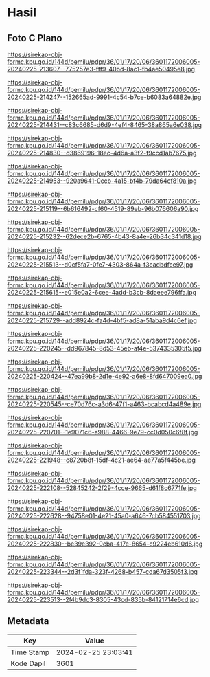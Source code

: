 # Hasil

## Foto C Plano

https://sirekap-obj-formc.kpu.go.id/144d/pemilu/pdpr/36/01/17/20/06/3601172006005-20240225-213607--775257e3-fff9-40bd-8ac1-fb4ae50495e8.jpg

https://sirekap-obj-formc.kpu.go.id/144d/pemilu/pdpr/36/01/17/20/06/3601172006005-20240225-214247--152665ad-9991-4c54-b7ce-b6083a64882e.jpg

https://sirekap-obj-formc.kpu.go.id/144d/pemilu/pdpr/36/01/17/20/06/3601172006005-20240225-214431--c83c6685-d6d9-4ef4-8465-38a865a6e038.jpg

https://sirekap-obj-formc.kpu.go.id/144d/pemilu/pdpr/36/01/17/20/06/3601172006005-20240225-214830--d3869196-18ec-4d6a-a3f2-f9ccd1ab7675.jpg

https://sirekap-obj-formc.kpu.go.id/144d/pemilu/pdpr/36/01/17/20/06/3601172006005-20240225-214953--920a9641-0ccb-4a15-bf4b-79da64cf810a.jpg

https://sirekap-obj-formc.kpu.go.id/144d/pemilu/pdpr/36/01/17/20/06/3601172006005-20240225-215119--6b616492-cf60-4519-89eb-96b076606a90.jpg

https://sirekap-obj-formc.kpu.go.id/144d/pemilu/pdpr/36/01/17/20/06/3601172006005-20240225-215232--62dece2b-6765-4b43-8a4e-26b34c341d18.jpg

https://sirekap-obj-formc.kpu.go.id/144d/pemilu/pdpr/36/01/17/20/06/3601172006005-20240225-215513--d0cf5fa7-0fe7-4303-864a-f3cadbdfce97.jpg

https://sirekap-obj-formc.kpu.go.id/144d/pemilu/pdpr/36/01/17/20/06/3601172006005-20240225-215615--e015e0a2-6cee-4add-b3cb-8daeee796ffa.jpg

https://sirekap-obj-formc.kpu.go.id/144d/pemilu/pdpr/36/01/17/20/06/3601172006005-20240225-215729--add8924c-fa4d-4bf5-ad8a-51aba9d4c6ef.jpg

https://sirekap-obj-formc.kpu.go.id/144d/pemilu/pdpr/36/01/17/20/06/3601172006005-20240225-220245--dd967845-8d53-45eb-af4e-5374335305f5.jpg

https://sirekap-obj-formc.kpu.go.id/144d/pemilu/pdpr/36/01/17/20/06/3601172006005-20240225-220424--47ea99b8-2d1e-4e92-a6e8-8fd647009ea0.jpg

https://sirekap-obj-formc.kpu.go.id/144d/pemilu/pdpr/36/01/17/20/06/3601172006005-20240225-220545--ce70d76c-a3d6-47f1-a463-bcabcd4a489e.jpg

https://sirekap-obj-formc.kpu.go.id/144d/pemilu/pdpr/36/01/17/20/06/3601172006005-20240225-220701--1e9071c6-a988-4466-9e79-cc0d050c6f8f.jpg

https://sirekap-obj-formc.kpu.go.id/144d/pemilu/pdpr/36/01/17/20/06/3601172006005-20240225-221948--c8720b8f-15df-4c21-ae64-ae77a5f445be.jpg

https://sirekap-obj-formc.kpu.go.id/144d/pemilu/pdpr/36/01/17/20/06/3601172006005-20240225-222108--52845242-2f29-4cce-9665-d61f8c6771fe.jpg

https://sirekap-obj-formc.kpu.go.id/144d/pemilu/pdpr/36/01/17/20/06/3601172006005-20240225-222628--94758e01-4e21-45a0-a646-7cb584551703.jpg

https://sirekap-obj-formc.kpu.go.id/144d/pemilu/pdpr/36/01/17/20/06/3601172006005-20240225-222830--be39e392-0cba-417e-8654-c9224eb610d6.jpg

https://sirekap-obj-formc.kpu.go.id/144d/pemilu/pdpr/36/01/17/20/06/3601172006005-20240225-223344--2d3f1fda-323f-4268-b457-cda67d3505f3.jpg

https://sirekap-obj-formc.kpu.go.id/144d/pemilu/pdpr/36/01/17/20/06/3601172006005-20240225-223513--2f4b9dc3-8305-43cd-835b-84121714e6cd.jpg


## Metadata

| Key        | Value               |
| ---------- | ------------------- |
| Time Stamp | 2024-02-25 23:03:41 |
| Kode Dapil | 3601                |



